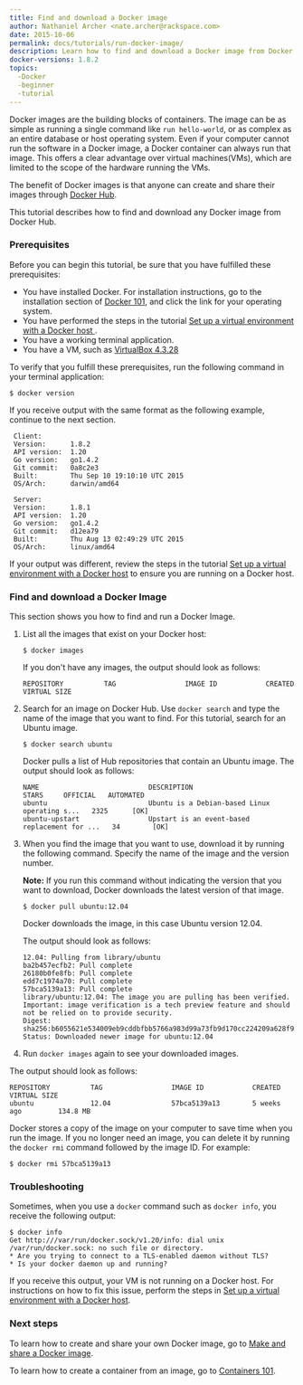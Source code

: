 ```yaml
---
title: Find and download a Docker image
author: Nathaniel Archer <nate.archer@rackspace.com>
date: 2015-10-06
permalink: docs/tutorials/run-docker-image/
description: Learn how to find and download a Docker image from Docker hub, and the function of Docker images.
docker-versions: 1.8.2
topics:
  -Docker
  -beginner
  -tutorial
---
```


Docker images are the building blocks of containers. The image can be as simple as running a single command like `run hello-world`, or as complex as an entire database or host operating system. Even if your computer cannot run the software in a Docker image, a Docker container can always run that image. This offers a clear advantage over virtual machines(VMs), which are limited to the scope of the hardware running the VMs.

The benefit of Docker images is that anyone can create and share their images through [Docker Hub](https://hub.docker.com/).

This tutorial describes how to find and download any Docker image from Docker Hub.

### Prerequisites

Before you can begin this tutorial, be sure that you have fulfilled these prerequisites:

* You have installed Docker. For installation instructions, go to the installation section of [Docker 101](/docs/docker-101-introduction-docker), and click the link for your operating system.
* You have performed the steps in the tutorial [Set up a virtual environment with a Docker host ](/docs/tutorials/set-up-docker-machine/).
* You have a working terminal application.
* You have a VM, such as [VirtualBox 4.3.28](https://www.virtualbox.org/wiki/Downloads)

To verify that you fulfill these prerequisites, run the following command in your terminal application:

`$ docker version`

If you receive output with the same format as the following example, continue to the next section.

```
 Client:
 Version:      1.8.2
 API version:  1.20
 Go version:   go1.4.2
 Git commit:   0a8c2e3
 Built:        Thu Sep 10 19:10:10 UTC 2015
 OS/Arch:      darwin/amd64

 Server:
 Version:      1.8.1
 API version:  1.20
 Go version:   go1.4.2
 Git commit:   d12ea79
 Built:        Thu Aug 13 02:49:29 UTC 2015
 OS/Arch:      linux/amd64
```

If your output was different, review the steps in the tutorial [Set up a virtual environment with a Docker host](/docs/tutorials/set-up-docker-machine) to ensure you are running on a Docker host.

### Find and download a Docker Image

This section shows you how to find and run a Docker Image.

1. List all the images that exist on your Docker host:

   `$ docker images`

   If you don't have any images, the output should look as follows:

   ```
   REPOSITORY          TAG                 IMAGE ID            CREATED             VIRTUAL SIZE
   ```

2. Search for an image on Docker Hub. Use `docker search` and type the name of the image that you want to find. For this tutorial, search for an Ubuntu image.

   `$ docker search ubuntu`

   Docker pulls a list of Hub repositories that contain an Ubuntu image. The output should look as follows:

   ```
   NAME                           DESCRIPTION                                     STARS     OFFICIAL   AUTOMATED
   ubuntu                         Ubuntu is a Debian-based Linux operating s...   2325      [OK]       
   ubuntu-upstart                 Upstart is an event-based replacement for ...   34        [OK]
   ```

3. When you find the image that you want to use, download it by running the following command. Specify the name of the image and the version number.

   **Note:** If you run this command without indicating the version that you want to download, Docker downloads the latest version of that image.

   `$ docker pull ubuntu:12.04`

   Docker downloads the image, in this case Ubuntu version 12.04.

   The output should look as follows:

   ```
   12.04: Pulling from library/ubuntu
   ba2b457ecfb2: Pull complete
   26180b0fe8fb: Pull complete
   edd7c1974a70: Pull complete
   57bca5139a13: Pull complete
   library/ubuntu:12.04: The image you are pulling has been verified. Important: image verification is a tech preview feature and should not be relied on to provide security.
   Digest: sha256:b6055621e534009eb9cddbfbb5766a983d99a73fb9d170cc224209a628f91804
   Status: Downloaded newer image for ubuntu:12.04
   ```

4. Run `docker images` again to see your downloaded images.

  The output should look as follows:

   ```
   REPOSITORY          TAG                 IMAGE ID            CREATED             VIRTUAL SIZE
   ubuntu              12.04               57bca5139a13        5 weeks ago         134.8 MB
   ```

   Docker stores a copy of the image on your computer to save time when you run the image. If you no longer need an image, you can delete it by running the `docker rmi` command followed by the image ID. For example:

   `$ docker rmi 57bca5139a13`

### Troubleshooting

Sometimes, when you use a `docker` command such as `docker info`, you receive the following output:

```
$ docker info
Get http:///var/run/docker.sock/v1.20/info: dial unix /var/run/docker.sock: no such file or directory.
* Are you trying to connect to a TLS-enabled daemon without TLS?
* Is your docker daemon up and running?
```

If you receive this output, your VM is not running on a Docker host. For instructions on how to fix this issue, perform the steps in [Set up a virtual environment with a Docker host](/docs/tutorials/set-up-docker-machine).

### Next steps

To learn how to create and share your own Docker image, go to [Make and share a Docker image](/docs/tutorials/make-docker-image).

To learn how to create a container from an image, go to [Containers 101](/docs/tutorials/containers-101).
